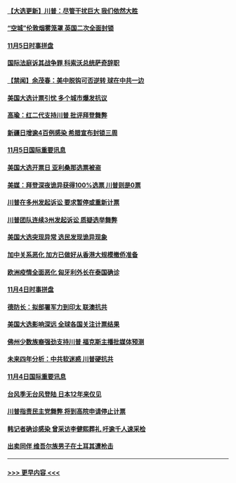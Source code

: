 #### [【大选更新】川普：尽管干扰巨大 我们依然大胜](../pages/prog202/a102977799.md?t=11060851) 
#### [“空城”伦敦烟雾笼罩 英国二次全面封锁](../pages/prog202/a102980064.md?t=11060851) 
#### [11月5日时事拼盘](../pages/prog202/a102980038.md?t=11060851) 
#### [国际法庭诉其战争罪 科索沃总统萨奇辞职](../pages/prog202/a102980029.md?t=11060851) 
#### [【禁闻】余茂春：美中脱钩可否逆转 球在中共一边](../pages/prog202/a102980003.md?t=11060851) 
#### [美国大选计票引忧 多个城市爆发抗议](../pages/prog202/a102979891.md?t=11060851) 
#### [高瑜：红二代支持川普 批评拜登舞弊](../pages/prog202/a102979889.md?t=11060851) 
#### [新疆日增逾4百例感染 希腊宣布封锁三周](../pages/prog202/a102979895.md?t=11060851) 
#### [11月5日国际重要讯息](../pages/prog202/a102979704.md?t=11060851) 
#### [美国大选开票日 亚利桑那选票被盗](../pages/prog202/a102979625.md?t=11060851) 
#### [美媒：拜登深夜诡异获得100%选票 川普则是0票](../pages/prog202/a102979562.md?t=11060851) 
#### [川普在多州发起诉讼 要求暂停或重新计票](../pages/prog202/a102979483.md?t=11060851) 
#### [川普团队连续3州发起诉讼 质疑选举舞弊](../pages/prog202/a102979462.md?t=11060851) 
#### [美国大选突现异常 选民发现诡异现象](../pages/prog202/a102979422.md?t=11060851) 
#### [加中关系恶化 加方已做好从香港大规模撤侨准备](../pages/prog202/a102979318.md?t=11060851) 
#### [欧洲疫情全面恶化 匈牙利外长在泰国确诊](../pages/prog202/a102979128.md?t=11060851) 
#### [11月4日时事拼盘](../pages/prog202/a102979304.md?t=11060851) 
#### [德防长：拟部署军力到印太 联澳抗共](../pages/prog202/a102979222.md?t=11060851) 
#### [美国大选影响深远 全球各国关注计票结果](../pages/prog202/a102979132.md?t=11060851) 
#### [佛州少数族裔强劲支持川普 福克斯主播批媒体预测](../pages/prog202/a102978612.md?t=11060851) 
#### [未来四年分析：中共软迷惑 川普硬抗共](../pages/prog202/a102979085.md?t=11060851) 
#### [11月4日国际重要讯息](../pages/prog202/a102978923.md?t=11060851) 
#### [台风季无台风登陆 日本12年来仅见](../pages/prog202/a102978908.md?t=11060851) 
#### [川普指责民主党舞弊 将到高院申请停止计票](../pages/prog202/a102978898.md?t=11060851) 
#### [韩记者确诊感染 曾采访李健熙葬礼 吁逾千人速采检](../pages/prog202/a102978870.md?t=11060851) 
#### [出卖同伴 维吾尔族男子在土耳其遭枪击](../pages/prog202/a102978798.md?t=11060851) 

----
#### [ >>> 更早内容 <<< ](../indexes/prog202-earlier.md)
